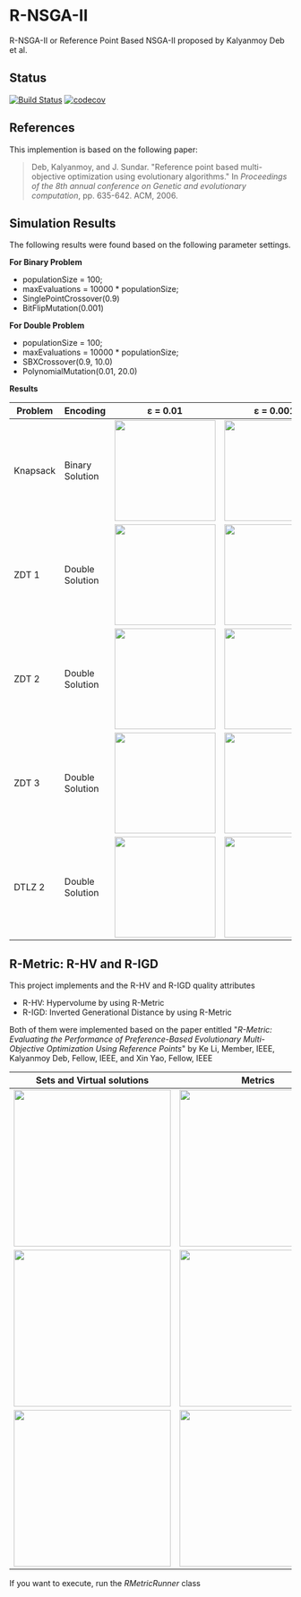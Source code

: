 # R-NSGA-II

R-NSGA-II or Reference Point Based NSGA-II proposed by Kalyanmoy Deb et al.

## Status
[![Build Status](https://travis-ci.org/thiagodnf/r-nsga-ii.svg?branch=master)](https://travis-ci.org/thiagodnf/r-nsga-ii)
[![codecov](https://codecov.io/gh/thiagodnf/r-nsga-ii/branch/master/graph/badge.svg)](https://codecov.io/gh/thiagodnf/r-nsga-ii)

## References
This implemention is based on the following paper:

> Deb, Kalyanmoy, and J. Sundar. "Reference point based multi-objective optimization using evolutionary algorithms." In *Proceedings of the 8th annual conference on Genetic and evolutionary computation*, pp. 635-642. ACM, 2006.

## Simulation Results

The following results were found based on the following parameter settings.

**For Binary Problem**

 - populationSize = 100;
 - maxEvaluations = 10000 * populationSize;
 - SinglePointCrossover(0.9)
 - BitFlipMutation(0.001)
 
 **For Double Problem**

 - populationSize = 100;
 - maxEvaluations = 10000 * populationSize;
 - SBXCrossover(0.9, 10.0)
 - PolynomialMutation(0.01, 20.0)

**Results**
		
| Problem  | Encoding |  &epsilon; = 0.01 | &epsilon; = 0.001 | &epsilon; =0.0001 |
| ------------- | --- | ------------- |----------- | --------- |
| Knapsack  | Binary Solution | <img width="180px" src="https://raw.githubusercontent.com/thiagodnf/r-nsga-ii/master/src/main/resources/kp/r-nsga-ii-0.01.png">  | <img width="180px" src="https://raw.githubusercontent.com/thiagodnf/r-nsga-ii/master/src/main/resources/kp/r-nsga-ii-0.001.png"> | <img width="180px" src="https://raw.githubusercontent.com/thiagodnf/r-nsga-ii/master/src/main/resources/kp/r-nsga-ii-1.0E-5.png"> |
| ZDT 1  | Double Solution | <img width="180px" src="https://raw.githubusercontent.com/thiagodnf/r-nsga-ii/master/src/main/resources/zdt1/r-nsga-ii-0.01.png">  | <img width="180px" src="https://raw.githubusercontent.com/thiagodnf/r-nsga-ii/master/src/main/resources/zdt1/r-nsga-ii-0.001.png"> | <img width="180px" src="https://raw.githubusercontent.com/thiagodnf/r-nsga-ii/master/src/main/resources/zdt1/r-nsga-ii-1.0E-5.png"> |
| ZDT 2  | Double Solution | <img width="180px" src="https://raw.githubusercontent.com/thiagodnf/r-nsga-ii/master/src/main/resources/zdt2/r-nsga-ii-0.01.png">  | <img width="180px" src="https://raw.githubusercontent.com/thiagodnf/r-nsga-ii/master/src/main/resources/zdt2/r-nsga-ii-0.001.png"> | <img width="180px" src="https://raw.githubusercontent.com/thiagodnf/r-nsga-ii/master/src/main/resources/zdt2/r-nsga-ii-1.0E-5.png"> |
| ZDT 3  | Double Solution | <img width="180px" src="https://raw.githubusercontent.com/thiagodnf/r-nsga-ii/master/src/main/resources/zdt3/r-nsga-ii-0.01.png">  | <img width="180px" src="https://raw.githubusercontent.com/thiagodnf/r-nsga-ii/master/src/main/resources/zdt3/r-nsga-ii-0.001.png"> | <img width="180px" src="https://raw.githubusercontent.com/thiagodnf/r-nsga-ii/master/src/main/resources/zdt3/r-nsga-ii-1.0E-5.png"> |
| DTLZ 2  | Double Solution | <img width="180px" src="https://raw.githubusercontent.com/thiagodnf/r-nsga-ii/master/src/main/resources/dtlz2/r-nsga-ii-0.01.png">  | <img width="180px" src="https://raw.githubusercontent.com/thiagodnf/r-nsga-ii/master/src/main/resources/dtlz2/r-nsga-ii-0.001.png"> | <img width="180px" src="https://raw.githubusercontent.com/thiagodnf/r-nsga-ii/master/src/main/resources/dtlz2/r-nsga-ii-0.0001.png"> |

## R-Metric: R-HV and R-IGD

This project implements and the R-HV and R-IGD quality attributes

- R-HV: Hypervolume by using R-Metric
- R-IGD: Inverted Generational Distance by using R-Metric

Both of them were implemented based on the paper entitled "_R-Metric: Evaluating the Performance of Preference-Based Evolutionary Multi-Objective Optimization Using Reference Points_" by Ke Li, Member, IEEE, Kalyanmoy Deb, Fellow, IEEE, and Xin Yao, Fellow, IEEE 

| Sets and Virtual solutions  | Metrics |
| ------------- | --- |
| <img width="280px" src="https://raw.githubusercontent.com/thiagodnf/r-nsga-ii/master/src/main/resources/r-metric/figure-8-rp-1/pareto-front.png"> | <img width="280px" src="https://raw.githubusercontent.com/thiagodnf/r-nsga-ii/master/src/main/resources/r-metric/figure-8-rp-1/metrics.png">|
| <img width="280px" src="https://raw.githubusercontent.com/thiagodnf/r-nsga-ii/master/src/main/resources/r-metric/figure-8-rp-2/pareto-front.png"> | <img width="280px" src="https://raw.githubusercontent.com/thiagodnf/r-nsga-ii/master/src/main/resources/r-metric/figure-8-rp-2/metrics.png">|
| <img width="280px" src="https://raw.githubusercontent.com/thiagodnf/r-nsga-ii/master/src/main/resources/r-metric/figure-8-rp-3/pareto-front.png"> | <img width="280px" src="https://raw.githubusercontent.com/thiagodnf/r-nsga-ii/master/src/main/resources/r-metric/figure-8-rp-3/metrics.png">|

If you want to execute, run the _RMetricRunner_ class
